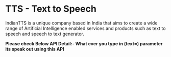 
# TTS - Text to Speech

IndianTTS is a unique company based in India that aims to create a wide range of Artificial Intelligence enabled services and products such as text to speech and speech to text generator.

**Please check Below API Detail:-
What ever you type in (text=)  parameter its speak out using this API**

